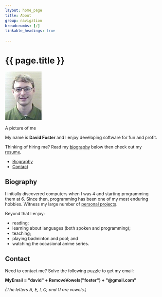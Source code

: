```yaml
---
layout: home_page
title: About
group: navigation
breadcrumbs: [/]
linkable_headings: true

---
```

<h1>{{ page.title }}</h1>

<div class="image-box">
  <img src="portrait.jpg" width="120" height="160" alt="Portrait of David Foster" />
  <p>A picture of me</p>
</div>

My name is **David Foster** and I enjoy developing software for fun and profit.

Thinking of hiring me? Read my [biography](#biography) below then
check out my [resume](/about/resume/).

<div class="toc">
  <ul>
    <li><a href="#biography">Biography</a></li>
    <li><a href="#contact">Contact</a></li>
  </ul>
</div>

<h2 id="biography">Biography</h2>

I initially discovered computers when I was 4 and starting programming them at 6.
Since then, programming has been one of my most enduring hobbies.
Witness my large number of [personal projects](/projects/).

Beyond that I enjoy:

* reading;
* learning about languages (both spoken and programming);
* teaching;
* playing badminton and pool; and
* watching the occasional anime series.

<h2 id="contact">Contact</h2>

Need to contact me? Solve the following puzzle to get my email:

**MyEmail = "david" + RemoveVowels("foster") + "@gmail.com"**

*(The letters A, E, I, O, and U are vowels.)*

